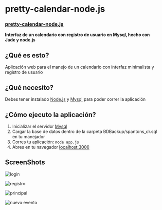 # pretty-calendar-node.js

### [pretty-calendar-node.js](http://spantons.github.io/pretty-calendar-node)

**Interfaz de un calendario con registro de usuario en Mysql, hecho con Jade y node.js**

## ¿Qué es esto?
Aplicación web para el manejo de un calendario con interfaz minimalista y registro de usuario

## ¿Qué necesito?
Debes tener instalado [Node.js](http://nodejs.org/) y [Mysql](http://www.mysql.com/) para poder correr la aplicación

## ¿Cómo ejecuto la aplicación?
  1.	Inicializar el servidor [Mysql](http://www.mysql.com/)
  2.	Cargar la base de datos dentro de la carpeta BDBackup/spantons_dr.sql en tu manejador
  3.	Corres tu aplicación: `node app.js`
  4.	Abres en tu navegador [localhost:3000](http://localhost:3000)

## ScreenShots
![login](https://dl.dropbox.com/s/uu293b4igadn4ck/Captura%20de%20pantalla%202013-10-23%20a%20la%28s%29%2023.17.50.png)

![registro](https://dl.dropbox.com/s/tokwyw8ehvhog9f/Captura%20de%20pantalla%202013-10-23%20a%20la%28s%29%2023.18.04.png)

![principal](https://dl.dropbox.com/s/ekxlkd0rknutyeo/Captura%20de%20pantalla%202013-10-23%20a%20la%28s%29%2023.34.05.png)

![nuevo evento](https://dl.dropbox.com/s/g3y4vkjiwkh10u5/Captura%20de%20pantalla%202013-10-23%20a%20la%28s%29%2023.34.18.png)
